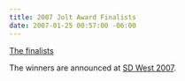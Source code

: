 ```yaml
---
title: 2007 Jolt Award Finalists
date: 2007-01-25 00:57:00 -06:00
---
```


[The finalists](http://www.joltawards.com/2007/)

The winners are announced at [SD West 2007](http://www.sdexpo.com/).
